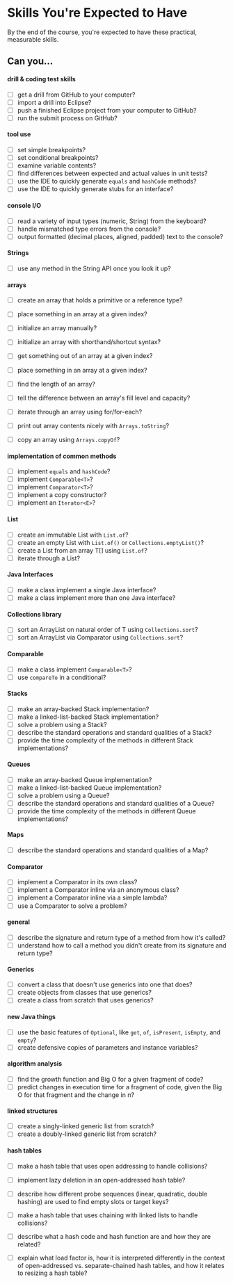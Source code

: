 # Skills You're Expected to Have

By the end of the course, you're expected to have these practical, measurable skills.

## Can you...

#### drill & coding test skills

- [ ] get a drill from GitHub to your computer?
- [ ] import a drill into Eclipse?
- [ ] push a finished Eclipse project from your computer to GitHub?
- [ ] run the submit process on GitHub?

#### tool use

- [ ] set simple breakpoints?
- [ ] set conditional breakpoints?
- [ ] examine variable contents?
- [ ] find differences between expected and actual values in unit tests?
- [ ] use the IDE to quickly generate `equals` and `hashCode` methods?
- [ ] use the IDE to quickly generate stubs for an interface?

#### console I/O

- [ ] read a variety of input types (numeric, String) from the keyboard?
- [ ] handle mismatched type errors from the console?
- [ ] output formatted (decimal places, aligned, padded) text to the console? 

#### Strings

- [ ] use any method in the String API once you look it up?

#### arrays

- [ ] create an array that holds a primitive or a reference type?
- [ ] place something in an array at a given index?
- [ ] initialize an array manually?
- [ ] initialize an array with shorthand/shortcut syntax?
- [ ] get something out of an array at a given index?
- [ ] place something in an array at a given index?
- [ ] find the length of an array?
- [ ] tell the difference between an array's fill level and capacity?
- [ ] iterate through an array using for/for-each?
- [ ] print out array contents nicely with `Arrays.toString`?
- [ ] copy an array using `Arrays.copyOf`?


#### implementation of common methods

- [ ] implement `equals` and `hashCode`?
- [ ] implement `Comparable<T>`?
- [ ] implement `Comparator<T>`?
- [ ] implement a copy constructor?
- [ ] implement an `Iterator<E>`?

#### List

- [ ] create an immutable List<T> with `List.of`?
- [ ] create an empty List<T> with `List.of()` or `Collections.emptyList()`?
- [ ] create a List<T> from an array T[] using `List.of`?
- [ ] iterate through a List<T>?

#### Java Interfaces

- [ ] make a class implement a single Java interface?
- [ ] make a class implement more than one Java interface?

#### Collections library

- [ ] sort an ArrayList<T> on natural order of T using `Collections.sort`?
- [ ] sort an ArrayList<T> via Comparator<T> using `Collections.sort`?

#### Comparable

- [ ] make a class implement `Comparable<T>`?
- [ ] use `compareTo` in a conditional?

#### Stacks

- [ ] make an array-backed Stack implementation?
- [ ] make a linked-list-backed Stack implementation?
- [ ] solve a problem using a Stack?
- [ ] describe the standard operations and standard qualities of a Stack?
- [ ] provide the time complexity of the methods in different Stack implementations?

#### Queues

- [ ] make an array-backed Queue implementation?
- [ ] make a linked-list-backed Queue implementation?
- [ ] solve a problem using a Queue?
- [ ] describe the standard operations and standard qualities of a Queue?
- [ ] provide the time complexity of the methods in different Queue implementations?

#### Maps

- [ ] describe the standard operations and standard qualities of a Map?

#### Comparator

- [ ] implement a Comparator in its own class?
- [ ] implement a Comparator inline via an anonymous class?
- [ ] implement a Comparator inline via a simple lambda?
- [ ] use a Comparator to solve a problem?

#### general 

- [ ] describe the signature and return type of a method from how it's called?
- [ ] understand how to call a method you didn't create from its signature and return type?

#### Generics

- [ ] convert a class that doesn't use generics into one that does?
- [ ] create objects from classes that use generics?
- [ ] create a class from scratch that uses generics?

#### new Java things

- [ ] use the basic features of `Optional`, like `get`, `of`, `isPresent`, `isEmpty`, and `empty`? 
- [ ] create defensive copies of parameters and instance variables?

#### algorithm analysis

- [ ] find the growth function and Big O for a given fragment of code?
- [ ] predict changes in execution time for a fragment of code, given the Big O for that fragment and the change in n?  

#### linked structures

- [ ] create a singly-linked generic list from scratch?
- [ ] create a doubly-linked generic list from scratch?

#### hash tables

- [ ] make a hash table that uses open addressing to handle collisions?
- [ ] implement lazy deletion in an open-addressed hash table?
- [ ] describe how different probe sequences (linear, quadratic, double hashing) are used to find empty slots or target keys?
- [ ] make a hash table that uses chaining with linked lists to handle collisions?
- [ ] describe what a hash code and hash function are and how they are related?
- [ ] explain what load factor is, how it is interpreted differently in the context of open-addressed vs. separate-chained hash tables, and how it relates to resizing a hash table?

